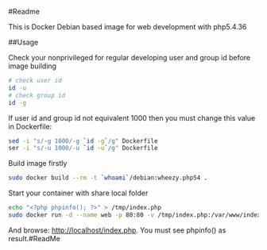 #Readme

This is Docker Debian based image for web development with php5.4.36

##Usage

Check your nonprivileged for regular developing user and group id before image building 

```bash
# check user id
id -u
# check group id
id -g
```

If user id and group id not equivalent 1000 then you must change this value in Dockerfile:

```bash
sed -i "s/-g 1000/-g `id -g`/g" Dockerfile
ser -i "s/-u 1000/-u `id -u`/g" Dockerfile
```

Build image firstly

```bash
sudo docker build --rm -t `whoami`/debian:wheezy.php54 .
```

Start your container with share local folder

```bash
echo "<?php phpinfo(); ?>" > /tmp/index.php
sudo docker run -d --name web -p 80:80 -v /tmp/index.php:/var/www/index.php jdoe/debian:wheezy.php54
```

And browse: [http://localhost/index.php](http://localhost/index.php). You must see phpinfo() as result.#ReadMe
